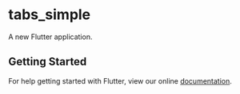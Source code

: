 # tabs_simple

A new Flutter application.

## Getting Started

For help getting started with Flutter, view our online
[documentation](https://flutter.io/).
